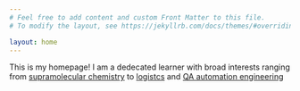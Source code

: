 ```yaml
---
# Feel free to add content and custom Front Matter to this file.
# To modify the layout, see https://jekyllrb.com/docs/themes/#overriding-theme-defaults

layout: home
---
```

This is my homepage!
I am a dedecated learner with broad interests ranging from [supramolecular chemistry](/Publications/) to [logistcs](/projects/) and [QA automation engineering](/projects/) 